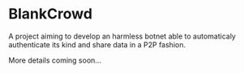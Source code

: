 # BlankCrowd
A project aiming to develop an harmless botnet able to automaticaly authenticate its kind and share data in a P2P fashion.

More details coming soon...
